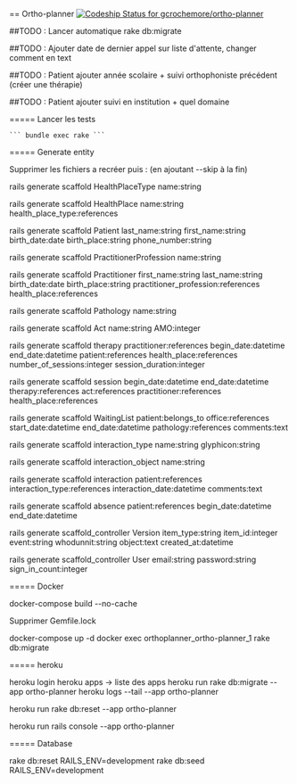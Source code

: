 == Ortho-planner [ ![Codeship Status for gcrochemore/ortho-planner](https://app.codeship.com/projects/864f9480-ac05-0134-ca14-2656ee888b62/status?branch=master)](https://app.codeship.com/projects/192362)

##TODO : Lancer automatique rake db:migrate

##TODO : Ajouter date de dernier appel sur liste d'attente, changer comment en text

##TODO : Patient ajouter année scolaire + suivi orthophoniste précédent (créer une thérapie)

##TODO : Patient ajouter suivi en institution + quel domaine

===== Lancer les tests
	
	``` bundle exec rake ```

===== Generate entity

Supprimer les fichiers a recréer puis : (en ajoutant --skip à la fin)

rails generate scaffold HealthPlaceType name:string 

rails generate scaffold HealthPlace name:string health_place_type:references

rails generate scaffold Patient last_name:string first_name:string birth_date:date birth_place:string phone_number:string

rails generate scaffold PractitionerProfession name:string

rails generate scaffold Practitioner first_name:string last_name:string birth_date:date birth_place:string practitioner_profession:references health_place:references

rails generate scaffold Pathology name:string

rails generate scaffold Act name:string AMO:integer

rails generate scaffold therapy practitioner:references begin_date:datetime end_date:datetime patient:references health_place:references number_of_sessions:integer session_duration:integer

rails generate scaffold session begin_date:datetime end_date:datetime therapy:references act:references practitioner:references health_place:references

rails generate scaffold WaitingList patient:belongs_to office:references start_date:datetime end_date:datetime pathology:references comments:text

rails generate scaffold interaction_type name:string glyphicon:string

rails generate scaffold interaction_object name:string

rails generate scaffold interaction patient:references interaction_type:references interaction_date:datetime comments:text

rails generate scaffold absence patient:references begin_date:datetime end_date:datetime




rails generate scaffold_controller Version item_type:string item_id:integer event:string whodunnit:string object:text created_at:datetime

rails generate scaffold_controller User email:string password:string sign_in_count:integer


===== Docker

docker-compose build --no-cache

Supprimer Gemfile.lock

docker-compose up -d
docker exec orthoplanner_ortho-planner_1 rake db:migrate


===== heroku

heroku login
heroku apps -> liste des apps
heroku run rake db:migrate --app ortho-planner
heroku logs --tail --app ortho-planner

heroku run rake db:reset --app ortho-planner


heroku run rails console --app ortho-planner


===== Database 

rake db:reset RAILS_ENV=development
rake db:seed RAILS_ENV=development


